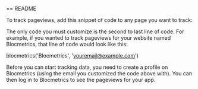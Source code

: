 == README

To track pageviews, add this snippet of code to any page you want to track:

<script>
 var blocmetrics = function(app_name, email){
    var _bm_event = {
     event:{
      app_name: app_name,
      email: email
      }
    }

    var _bm_request = new XMLHttpRequest();
    _bm_request.open("POST", "http://localhost:3000/events", true);
    _bm_request.setRequestHeader('Content-Type', 'application/json');
    _bm_request.onreadystatechange = function() {

    };
   _bm_request.send(JSON.stringify(_bm_event));

 };

blocmetrics('app_name', 'email')
</script>
The only code you must customize is the second to last line of code. For example, if you wanted to track pageviews for your website named Blocmetrics, that line of code would look like this:

blocmetrics('Blocmetrics', 'youremail@example.com')

Before you can start tracking data, you need to create a profile on Blocmetrics (using the email you customized the code above with). You can then log in to Blocmetrics to see the pageviews for your app.